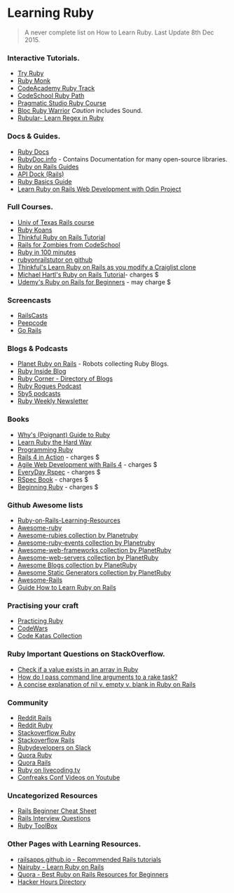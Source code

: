 # Learning Ruby

> A never complete list on How to Learn Ruby. Last Update 8th Dec 2015.

### Interactive Tutorials.
- [Try Ruby](http://tryruby.org)
- [Ruby Monk](https://rubymonk.com/)
- [CodeAcademy Ruby Track](https://www.codecademy.com/tracks/ruby)
- [CodeSchool Ruby Path](https://www.codeschool.com/paths/ruby)
- [Pragmatic Studio Ruby Course](https://pragmaticstudio.com/ruby)
- [Bloc Ruby Warrior](https://www.bloc.io/ruby-warrior) *Caution* includes Sound.
- [Rubular- Learn Regex in Ruby](http://rubular.com/)

### Docs & Guides.
- [Ruby Docs](https://rubydocs.org/)
- [RubyDoc.info](http://www.rubydoc.info/) - Contains Documentation for many open-source libraries.
- [Ruby on Rails Guides](http://guides.rubyonrails.org/)
- [API Dock (Rails)](http://apidock.com/rails)
- [Ruby Basics Guide](https://netguru.co/blog/all-you-need-to-know-to-start-with-ruby)
- [Learn Ruby on Rails Web Development with Odin Project](http://www.theodinproject.com/)

### Full Courses.
- [Univ of Texas Rails course](http://www.schneems.com/ut-rails/)
- [Ruby Koans](http://rubykoans.com/)
- [Thinkful Ruby on Rails Tutorial](https://www.thinkful.com/learn/ruby-on-rails-tutorial/)
- [Rails for Zombies from CodeSchool](http://railsforzombies.org/)
- [Ruby in 100 minutes](http://tutorials.jumpstartlab.com/projects/ruby_in_100_minutes.html)
- [rubyonrailstutor on github](http://rubyonrailstutor.github.io/)
- [Thinkful's Learn Ruby on Rails as you modify a Craiglist clone](https://www.thinkful.com/learn/ruby-on-rails-tutorial/)
- [Michael Hartl's Ruby on Rails Tutorial](http://www.railstutorial.org/)- charges $
- [Udemy's Ruby on Rails for Beginners](https://www.udemy.com/ruby-on-rails-for-beginners2/) - may charge $

### Screencasts
- [RailsCasts](http://railscasts.com/)
- [Peepcode](http://peepcode.com/)
- [Go Rails](https://gorails.com/)

### Blogs & Podcasts
- [Planet Ruby on Rails](http://planetrubyonrails.com/) - Robots collecting Ruby Blogs.
- [Ruby Inside Blog](http://www.rubyinside.com/)
- [Ruby Corner - Directory of Blogs](http://rubycorner.com/)
- [Ruby Rogues Podcast](https://devchat.tv/ruby-rogues/)
- [5by5 podcasts](http://5by5.tv/rubyonrails)
- [Ruby Weekly Newsletter](http://rubyweekly.com/)

### Books
- [Why's (Poignant) Guide to Ruby](http://mislav.uniqpath.com/poignant-guide/)
- [Learn Ruby the Hard Way](http://ruby.learncodethehardway.org/book/)
- [Programming Ruby](http://ruby-doc.com/docs/ProgrammingRuby/)
- [Rails 4 in Action](https://www.manning.com/books/rails-4-in-action) - charges $
- [Agile Web Development with Rails 4](https://pragprog.com/book/rails4/agile-web-development-with-rails) - charges $
- [EveryDay Rspec](https://leanpub.com/everydayrailsrspec) - charges $
- [RSpec Book](https://pragprog.com/titles/achbd/the-rspec-book) - charges $
- [Beginning Ruby](http://www.amazon.com/books/dp/1590597664) - charges $


### Github Awesome lists
- [Ruby-on-Rails-Learning-Resources](https://github.com/CodementorIO/Ruby-on-Rails-Learning-Resources)
- [Awesome-ruby](https://github.com/markets/awesome-ruby)
- [Awesome-rubies collection by Planetruby](https://github.com/planetruby/awesome-rubies)
- [Awesome-ruby-events collection by Planetruby](https://github.com/planetruby/awesome-events)
- [Awesome-web-frameworks collection by PlanetRuby](https://github.com/planetruby/awesome-webframeworks)
- [Awesome-web-servers collection by PlanetRuby](https://github.com/planetruby/awesome-webservers)
- [Awesome Blogs collection by PlanetRuby](https://github.com/planetruby/awesome-blogs)
- [Awesome Static Generators collection by PlanetRuby](https://github.com/planetruby/awesome-staticgen)
- [Awesome-Rails](https://github.com/ekremkaraca/awesome-rails)
- [Guide How to Learn Ruby on Rails](https://github.com/Thinkful/guide-how-to-learn-ruby-on-rails)

### Practising your craft
- [Practicing Ruby](https://practicingruby.com/)
- [CodeWars](https://www.codewars.com/)
- [Code Katas Collection](http://codekata.com/)


### Ruby Important Questions on StackOverflow.
- [Check if a value exists in an array in Ruby](http://stackoverflow.com/questions/1986386/check-if-a-value-exists-in-an-array-in-ruby)
- [How do I pass command line arguments to a rake task?](http://stackoverflow.com/questions/825748/how-do-i-pass-command-line-arguments-to-a-rake-task)
- [A concise explanation of nil v. empty v. blank in Ruby on Rails](http://stackoverflow.com/questions/885414/a-concise-explanation-of-nil-v-empty-v-blank-in-ruby-on-rails)

### Community
- [Reddit Rails](https://www.reddit.com/r/rails)
- [Reddit Ruby](https://www.reddit.com/r/ruby/)
- [Stackoverflow Ruby](http://stackoverflow.com/questions/tagged/ruby)
- [Stackoverflow Rails](http://stackoverflow.com/questions/tagged/ruby-on-rails)
- [Rubydevelopers on Slack](https://rubydevelopers.slack.com/)
- [Quora Ruby](https://www.quora.com/Ruby-programming-language)
- [Quora Rails](https://www.quora.com/Ruby-on-Rails-web-framework)
- [Ruby on livecoding.tv](https://www.livecoding.tv/videos/ruby/)
- [Confreaks Conf Videos on Youtube](https://www.youtube.com/user/Confreaks)

### Uncategorized Resources
- [Rails Beginner Cheat Sheet](http://www.pragtob.info/rails-beginner-cheatsheet/index.html)
- [Rails Interview Questions](https://github.com/afeld/rails_interview_questions)
- [Ruby ToolBox](https://www.ruby-toolbox.com/)

### Other Pages with Learning Resources.
- [railsapps.github.io - Recommended Rails tutorials](http://railsapps.github.io/best-recommended-learning-rails-books-resources.html)
- [Nairuby - Learn Ruby on Rails](http://nairuby.org/learn/)
- [Quora - Best Ruby on Rails Resources for Beginners](https://www.quora.com/Whats-the-best-way-for-a-beginner-to-start-learning-Ruby-on-Rails)
- [Hacker Hours Directory](http://hackerhours.org/resources.html)
